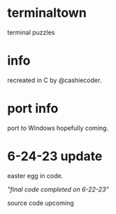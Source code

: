 # terminaltown
terminal puzzles
# info
recreated in C by @cashiecoder.
# port info
port to Windows hopefully coming.
# 6-24-23 update
easter egg in code.

*"final code completed on 6-22-23"*

source code upcoming

